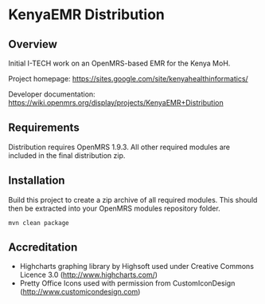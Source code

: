 KenyaEMR Distribution
=====================================

Overview
--------
Initial I-TECH work on an OpenMRS-based EMR for the Kenya MoH.

Project homepage: https://sites.google.com/site/kenyahealthinformatics/

Developer documentation: https://wiki.openmrs.org/display/projects/KenyaEMR+Distribution

Requirements
------------
Distribution requires OpenMRS 1.9.3. All other required modules are included in the final distribution zip.

Installation
------------
Build this project to create a zip archive of all required modules. This should then be extracted into your
OpenMRS modules repository folder.

	mvn clean package

Accreditation
-------------
* Highcharts graphing library by Highsoft used under Creative Commons Licence 3.0 (http://www.highcharts.com/)
* Pretty Office Icons used with permission from CustomIconDesign (http://www.customicondesign.com)
